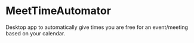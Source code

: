 # MeetTimeAutomator
Desktop app to automatically give times you are free for an event/meeting based on your calendar.
